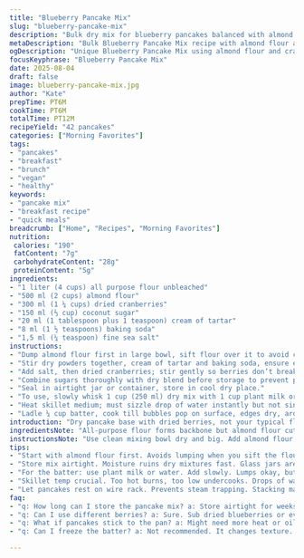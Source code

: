 ```yaml
---
title: "Blueberry Pancake Mix"
slug: "blueberry-pancake-mix"
description: "Bulk dry mix for blueberry pancakes balanced with almond flour and coconut sugar. Makes batter for multiple breakfasts, roughly 13 pancakes each run. Includes baking powder swapped with cream of tartar and baking soda for lift. Blueberries replaced; dried cranberries for tartness. Salt reduced. Mix stored airtight maintains freshness for weeks. Adaptable for vegan or allergen-sensitive diets. Hydrate with plant milk or water during use. Texture light, slightly chewy with crisp edges. Simple combo, skips eggs or dairy, relying on acid and base reaction for rise."
metaDescription: "Bulk Blueberry Pancake Mix recipe with almond flour and dried cranberries; elevates morning meals with a unique twist."
ogDescription: "Unique Blueberry Pancake Mix using almond flour and cranberries; make delicious pancakes at home effortlessly."
focusKeyphrase: "Blueberry Pancake Mix"
date: 2025-08-04
draft: false
image: blueberry-pancake-mix.jpg
author: "Kate"
prepTime: PT6M
cookTime: PT6M
totalTime: PT12M
recipeYield: "42 pancakes"
categories: ["Morning Favorites"]
tags:
- "pancakes"
- "breakfast"
- "brunch"
- "vegan"
- "healthy"
keywords:
- "pancake mix"
- "breakfast recipe"
- "quick meals"
breadcrumb: ["Home", "Recipes", "Morning Favorites"]
nutrition: 
 calories: "190"
 fatContent: "7g"
 carbohydrateContent: "28g"
 proteinContent: "5g"
ingredients:
- "1 liter (4 cups) all purpose flour unbleached"
- "500 ml (2 cups) almond flour"
- "300 ml (1 ¼ cups) dried cranberries"
- "150 ml (⅔ cup) coconut sugar"
- "20 ml (1 tablespoon plus 1 teaspoon) cream of tartar"
- "8 ml (1 ½ teaspoons) baking soda"
- "1,5 ml (¼ teaspoon) fine sea salt"
instructions:
- "Dump almond flour first in large bowl, sift flour over it to avoid clumps;"
- "Stir dry powders together, cream of tartar and baking soda, ensure even distribution for lift."
- "Add salt, then dried cranberries; stir gently so berries don’t break up too much and ink butter smell into mix."
- "Combine sugars thoroughly with dry blend before storage to prevent pockets of sweetness."
- "Seal in airtight jar or container, store in cool dry place."
- "To use, slowly whisk 1 cup (250 ml) dry mix with 1 cup plant milk or water until just combined; batter lumpy but not floury."
- "Heat skillet medium; must sizzle drop of water instantly but not singe."
- "Ladle ¼ cup batter, cook till bubbles pop on surface, edges dry, around 1 min, flip quick, another 1 min till golden brown spots appear."
introduction: "Dry pancake base with dried berries, not your typical flour and sugar. Almond flour inclusion cuts starchy chew, adds subtle nuttiness without nuts or lactose, easy on digestion too. Coconut sugar replaces white; less processed and holds moisture. Acid-base mix switched from baking powder to cream of tartar plus baking soda; fresher rise, tang hint. Uses dried cranberries over blueberries — punchier flavor, less mush. Mix to store, use when hungry. Hydrate on demand avoids lumping, controls batter texture. Watch bubbles, edges crisping—look for that telltale flick flip sound—pancakes that cook through yet stay moist inside. Keeps vegan, nut allergy swaps by subbing oat flour if needed. Season salt down to highlight berry tartness without overwhelming batter. No eggs, no milk, but rises. Kitchen-tested and ready."
ingredientsNote: "All-purpose flour forms backbone but almond flour cuts heaviness, lifts texture with protein and fats, crisp edges, tender crumb. Almond flour fresh, not rancid. Coconut sugar for subtle caramel notes plus moisture retention, not too sweet; brown sugar works if unavailable. Cranberries in place of blueberries — no gummy blue residue, intensifies tart bite balanced by sugar and salt. Cream of tartar pairs with soda for clean rise, stabilizes pancake shape; baking powder is shortcut but flavor less pure. Salt crucial; enhances flavors, balances sweetness, so reduce from classic recipes to let fruit sing. Keep dry mix in airtight container away from moisture to prevent caking and spoilage. Shake before use to redistribute any settled dried fruit or powder."
instructionsNote: "Use clean mixing bowl dry and big. Add almond flour first, then sift all purpose to avoid lumps and ensure even mix with leaveners — critical for uniform rise. Cream of tartar and soda together more reliable than powder for consistent bubbles. Stir cranberries gently to prevent bleeding pigment stain or crushing which can create spots in pancakes. Store dry mix in a container that seals well; moisture ruins texture fast. When hydrating, slow whisking prevents tough gluten activation. Batter should stay slightly lumpy, overmixing leads to dense cakes. Medium heat for skillet is crucial; test with water droplets—the sound is your guide. Flip only once bubbles burst and edges dry; flipping prematurely breaks structure. Cook until golden, check bottom color by lifting edge, color deep amber, not pale or burnt. Let pancakes rest on wire rack briefly before serving to keep crust crisp; stacking traps steam, softening edges unwantedly."
tips:
- "Start with almond flour first. Avoids lumping when you sift the flour. Ensures even distribution of leaveners. Don’t rush this process."
- "Store mix airtight. Moisture ruins dry mixtures fast. Glass jars are great. Also check for any settled ingredients. Shake thoroughly."
- "For the batter: use plant milk or water. Add slowly. Lumps okay, but floury isn’t good. Overmixing toughens texture. Less is more."
- "Skillet temp crucial. Too hot burns, too low undercooks. Drops of water should sizzle. Listen for sounds of cooking; indicators are key."
- "Let pancakes rest on wire rack. Prevents steam trapping. Stacking makes edges soft. Not what you want; some crunch adds value."
faq:
- "q: How long can I store the pancake mix? a: Store airtight for weeks. Check for clumps. Moisture is the enemy. Toss if unsure."
- "q: Can I use different berries? a: Sure. Sub dried blueberries or even cherries sometimes. Fresh fruits can make batter too wet."
- "q: What if pancakes stick to the pan? a: Might need more heat or oil. Also, test surface with water. Sizzling means ready."
- "q: Can I freeze the batter? a: Not recommended. It changes texture. Better prep in small batches for best results when cooking."

---
```

